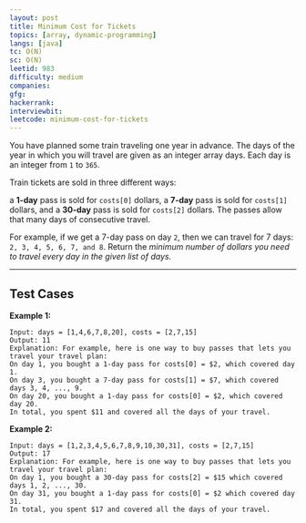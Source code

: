 ```yaml
---
layout: post
title: Minimum Cost for Tickets
topics: [array, dynamic-programming]
langs: [java]
tc: O(N)
sc: O(N)
leetid: 983
difficulty: medium
companies: 
gfg: 
hackerrank: 
interviewbit: 
leetcode: minimum-cost-for-tickets
---
```


You have planned some train traveling one year in advance. The days of the year in which you will travel are given as an integer array days. Each day is an integer from `1` to `365`.

Train tickets are sold in three different ways:

a **1-day** pass is sold for `costs[0]` dollars,
a **7-day** pass is sold for `costs[1]` dollars, and
a **30-day** pass is sold for `costs[2]` dollars.
The passes allow that many days of consecutive travel.

For example, if we get a 7-day pass on day `2`, then we can travel for 7 days: `2, 3, 4, 5, 6, 7, and 8`.
Return the _minimum number of dollars you need to travel every day in the given list of days._

---

## Test Cases

**Example 1:** 
```
Input: days = [1,4,6,7,8,20], costs = [2,7,15]
Output: 11
Explanation: For example, here is one way to buy passes that lets you travel your travel plan:
On day 1, you bought a 1-day pass for costs[0] = $2, which covered day 1.
On day 3, you bought a 7-day pass for costs[1] = $7, which covered days 3, 4, ..., 9.
On day 20, you bought a 1-day pass for costs[0] = $2, which covered day 20.
In total, you spent $11 and covered all the days of your travel.
```

**Example 2:** 
```
Input: days = [1,2,3,4,5,6,7,8,9,10,30,31], costs = [2,7,15]
Output: 17
Explanation: For example, here is one way to buy passes that lets you travel your travel plan:
On day 1, you bought a 30-day pass for costs[2] = $15 which covered days 1, 2, ..., 30.
On day 31, you bought a 1-day pass for costs[0] = $2 which covered day 31.
In total, you spent $17 and covered all the days of your travel.
```